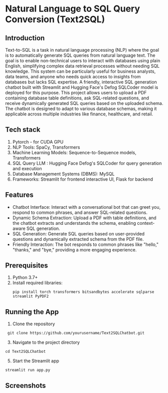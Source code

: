 # Natural Language to SQL Query Conversion (Text2SQL)

## Introduction
Text-to-SQL is a task in natural language processing (NLP) where the goal is to automatically generate SQL queries from natural language text. The goal is to enable non-technical users to interact with databases using plain English, simplifying complex data retrieval processes without needing SQL knowledge. This system can be particularly useful for business analysts, data teams, and anyone who needs quick access to insights from databases but lacks SQL expertise. A friendly, interactive SQL generation chatbot built with Streamlit and Hugging Face's Defog SQLCoder model is deployed for this purpose. This project allows users to upload a PDF containing database table definitions, ask SQL-related questions, and receive dynamically generated SQL queries based on the uploaded schema. The chatbot is designed to adapt to various database schemas, making it applicable across multiple industries like finance, healthcare, and retail.

## Tech stack
1. Pytorch - for CUDA GPU 
2. NLP Tools: SpaCy, Transformers
3. Machine Learning Models: Sequence-to-Sequence models, Transformers
4. SQL Query LLM : Hugging Face Defog's SQLCoder for query generation and execution
5. Database Management Systems (DBMS): MySQL
6. Frameworks: Streamlit for frontend interactive UI, Flask for backend

## Features
 - Chatbot Interface: Interact with a conversational bot that can greet you, respond to common phrases, and answer SQL-related questions.
 - Dynamic Schema Extraction: Upload a PDF with table definitions, and the chatbot extracts and understands the schema, enabling context-aware SQL generation.
-  SQL Generation: Generate SQL queries based on user-provided questions and dynamically extracted schema from the PDF file.
- Friendly Interaction: The bot responds to common phrases like "hello," "thanks," and "bye," providing a more engaging experience.

## Prerequisites
1. Python 3.7+
2. Install required libraries:
   ```
   pip install torch transformers bitsandbytes accelerate sqlparse streamlit PyPDF2
   ```
## Running the App
1. Clone the repository
  ```
   git clone https://github.com/yourusername/Text2SQLChatbot.git
  ```
3. Navigate to the project directory
  ```
  cd Text2SQLChatbot
```
5. Start the Streamlit app
```
streamlit run app.py
```
## Screenshots

